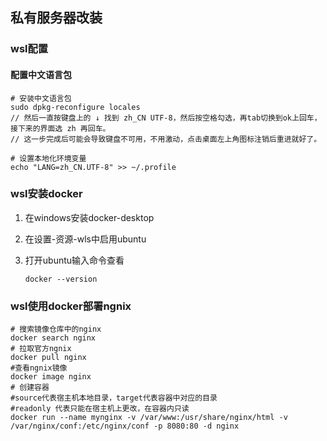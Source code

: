 ## 私有服务器改装

### wsl配置

#### 配置中文语言包

```
# 安装中文语言包
sudo dpkg-reconfigure locales
// 然后一直按键盘上的 ↓ 找到 zh_CN UTF-8，然后按空格勾选，再tab切换到ok上回车，接下来的界面选 zh 再回车。
// 这一步完成后可能会导致键盘不可用，不用激动，点击桌面左上角图标注销后重进就好了。

# 设置本地化环境变量
echo "LANG=zh_CN.UTF-8" >> ~/.profile
```

### wsl安装docker

1. 在windows安装docker-desktop

2. 在设置-资源-wls中启用ubuntu

3. 打开ubuntu输入命令查看

   ```
   docker --version
   ```

### wsl使用docker部署ngnix

```
# 搜索镜像仓库中的nginx
docker search nginx 
# 拉取官方ngnix
docker pull nginx
#查看ngnix镜像
docker image nginx
# 创建容器
#source代表宿主机本地目录，target代表容器中对应的目录
#readonly 代表只能在宿主机上更改，在容器内只读
docker run --name mynginx -v /var/www:/usr/share/nginx/html -v /var/nginx/conf:/etc/nginx/conf -p 8080:80 -d nginx

```



